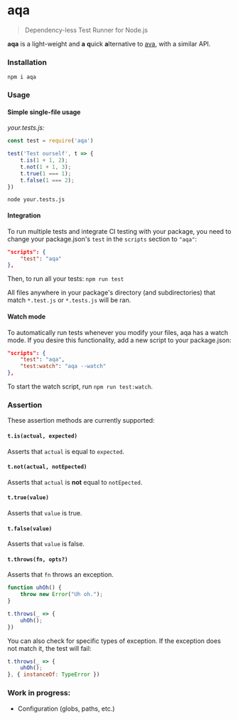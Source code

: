 # aqa
> Dependency-less Test Runner for Node.js

**aqa** is a light-weight and **a** **q**uick **a**lternative to [ava](https://github.com/avajs/ava), with a similar API.

### Installation
```
npm i aqa
```

### Usage

#### Simple single-file usage

_your.tests.js:_
```js
const test = require('aqa')

test('Test ourself', t => {    
    t.is(1 + 1, 2);
    t.not(1 + 1, 3);
    t.true(1 === 1);
    t.false(1 === 2);
})
```

`
node your.tests.js
`
#### Integration
To run multiple tests and integrate CI testing with your package, you need to change your package.json's `test` in the `scripts` section to `"aqa"`:
```json
"scripts": {
    "test": "aqa"
},
```
Then, to run all your tests: `npm run test`

All files anywhere in your package's directory (and subdirectories) that match `*.test.js` or `*.tests.js` will be ran.

#### Watch mode
To automatically run tests whenever you modify your files, aqa has a watch mode. If you desire this functionality, add a new script to your package.json:
```json
"scripts": {
    "test": "aqa",
    "test:watch": "aqa --watch"
},
```
To start the watch script, run `npm run test:watch`.

### Assertion
These assertion methods are currently supported:
#### `t.is(actual, expected)`
Asserts that `actual` is equal to `expected`.
#### `t.not(actual, notEpected)`
Asserts that `actual` is **not** equal to `notEpected`.
#### `t.true(value)`
Asserts that `value` is true.
#### `t.false(value)`
Asserts that `value` is false.
#### `t.throws(fn, opts?)`
Asserts that `fn` throws an exception.
```js
function uhOh() {
    throw new Error("Uh oh.");
}

t.throws(_ => {
    uhOh();
})
```
You can also check for specific types of exception. If the exception does not match it, the test will fail:
```js
t.throws(_ => {
    uhOh();
}, { instanceOf: TypeError })
```


### Work in progress:
- Configuration (globs, paths, etc.)
